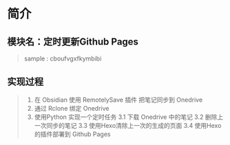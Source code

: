 # 简介
## 模块名：定时更新Github Pages

> sample : cboufvgxfkymbibi

## 实现过程
> 1. 在 Obsidian 使用 RemotelySave 插件 把笔记同步到 Onedrive 
> 2. 通过 Rclone 绑定 Onedrive 
> 3. 使用Python 实现一个定时任务
> 3.1 下载 Onedrive 中的笔记
> 3.2 删除上一次同步的笔记
> 3.3 使用Hexo清除上一次的生成的页面
> 3.4 使用Hexo的插件部署到 Github Pages
